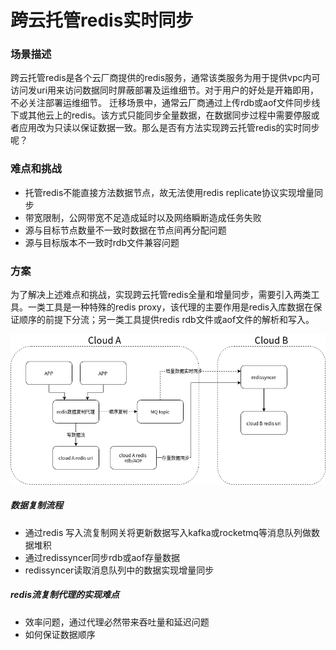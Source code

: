 # 跨云托管redis实时同步

### 场景描述
跨云托管redis是各个云厂商提供的redis服务，通常该类服务为用于提供vpc内可访问发uri用来访问数据同时屏蔽部署及运维细节。对于用户的好处是开箱即用，不必关注部署运维细节。
迁移场景中，通常云厂商通过上传rdb或aof文件同步线下或其他云上的redis。该方式只能同步全量数据，在数据同步过程中需要停服或者应用改为只读以保证数据一致。那么是否有方法实现跨云托管redis的实时同步呢？

### 难点和挑战
* 托管redis不能直接方法数据节点，故无法使用redis replicate协议实现增量同步
* 带宽限制，公网带宽不足造成延时以及网络瞬断造成任务失败
* 源与目标节点数量不一致时数据在节点间再分配问题
* 源与目标版本不一致时rdb文件兼容问题

### 方案
为了解决上述难点和挑战，实现跨云托管redis全量和增量同步，需要引入两类工具。一类工具是一种特殊的redis proxy，该代理的主要作用是redis入库数据在保证顺序的前提下分流；另一类工具提供redis rdb文件或aof文件的解析和写入。

![cloudredissync](../img/cloudredissync.png)

##### 数据复制流程

* 通过redis 写入流复制网关将更新数据写入kafka或rocketmq等消息队列做数据堆积
* 通过redissyncer同步rdb或aof存量数据
* redissyncer读取消息队列中的数据实现增量同步

##### redis流复制代理的实现难点
* 效率问题，通过代理必然带来吞吐量和延迟问题
* 如何保证数据顺序
  
  